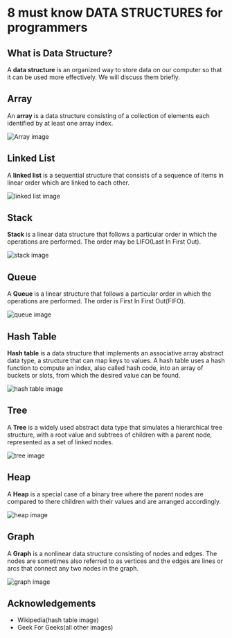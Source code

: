 # 8 must know DATA STRUCTURES for programmers

## What is Data Structure?

A **data structure** is an organized way to store data on our computer so that it can be used more effectively. We will discuss them briefly.

## Array

An **array** is a data structure consisting of a collection of elements each identified by at least one array index.

![Array image](https://ishanbagchi.github.io/Ishan-Tech-Blog/day4/images/array.png)

## Linked List

A **linked list** is a sequential structure that consists of a sequence of items in linear order which are linked to each other.

![linked list image](https://ishanbagchi.github.io/Ishan-Tech-Blog/day4/images/linked-list.png)

## Stack

**Stack** is a linear data structure that follows a particular order in which the operations are performed. The order may be LIFO(Last In First Out).

![stack image](https://ishanbagchi.github.io/Ishan-Tech-Blog/day4/images/stack.png)

## Queue

A **Queue** is a linear structure that follows a particular order in which the operations are performed. The order is First In First Out(FIFO).

![queue image](https://ishanbagchi.github.io/Ishan-Tech-Blog/day4/images/stack.png)

## Hash Table

**Hash table** is a data structure that implements an associative array abstract data type, a structure that can map keys to values. A hash table uses a hash function to compute an index, also called hash code, into an array of buckets or slots, from which the desired value can be found. 

![hash table image](https://ishanbagchi.github.io/Ishan-Tech-Blog/day4/images/hash-table.png)

## Tree

A **Tree** is a widely used abstract data type that simulates a hierarchical tree structure, with a root value and subtrees of children with a parent node, represented as a set of linked nodes.

![tree image](https://ishanbagchi.github.io/Ishan-Tech-Blog/day4/images/tree.png)

## Heap

A **Heap** is a special case of a binary tree where the parent nodes are compared to there children with their values and are arranged accordingly. 

![heap image](https://ishanbagchi.github.io/Ishan-Tech-Blog/day4/images/heap.png)

## Graph

A **Graph** is a nonlinear data structure consisting of nodes and edges. The nodes are sometimes also referred to as vertices and the edges are lines or arcs that connect any two nodes in the graph.

![graph image](https://ishanbagchi.github.io/Ishan-Tech-Blog/day4/images/graph.png)

## Acknowledgements

+ Wikipedia(hash table image)
+ Geek For Geeks(all other images)
